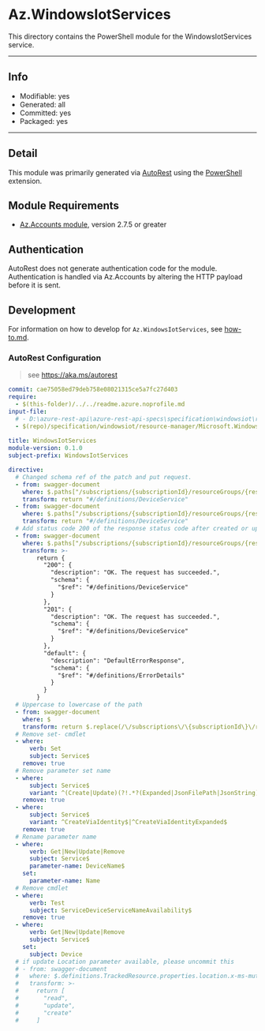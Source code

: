 <!-- region Generated -->
# Az.WindowsIotServices
This directory contains the PowerShell module for the WindowsIotServices service.

---
## Info
- Modifiable: yes
- Generated: all
- Committed: yes
- Packaged: yes

---
## Detail
This module was primarily generated via [AutoRest](https://github.com/Azure/autorest) using the [PowerShell](https://github.com/Azure/autorest.powershell) extension.

## Module Requirements
- [Az.Accounts module](https://www.powershellgallery.com/packages/Az.Accounts/), version 2.7.5 or greater

## Authentication
AutoRest does not generate authentication code for the module. Authentication is handled via Az.Accounts by altering the HTTP payload before it is sent.

## Development
For information on how to develop for `Az.WindowsIotServices`, see [how-to.md](how-to.md).
<!-- endregion -->

### AutoRest Configuration
> see https://aka.ms/autorest

``` yaml
commit: cae75058ed79deb758e08021315ce5a7fc27d403
require:
  - $(this-folder)/../../readme.azure.noprofile.md
input-file:
  # - D:\azure-rest-api\azure-rest-api-specs\specification\windowsiot\resource-manager\Microsoft.WindowsIoT\stable\2019-06-01\WindowsIotServices.json
  - $(repo)/specification/windowsiot/resource-manager/Microsoft.WindowsIoT/stable/2019-06-01/WindowsIotServices.json
   
title: WindowsIotServices
module-version: 0.1.0
subject-prefix: WindowsIotServices

directive:
  # Changed schema ref of the patch and put request.
  - from: swagger-document
    where: $.paths["/subscriptions/{subscriptionId}/resourceGroups/{resourceGroupName}/providers/Microsoft.WindowsIoT/deviceServices/{deviceName}"].patch.parameters[4].schema["$ref"]
    transform: return "#/definitions/DeviceService"
  - from: swagger-document
    where: $.paths["/subscriptions/{subscriptionId}/resourceGroups/{resourceGroupName}/providers/Microsoft.WindowsIoT/deviceServices/{deviceName}"].put.parameters[4].schema["$ref"]
    transform: return "#/definitions/DeviceService"
  # Add status code 200 of the response status code after created or updated windows iot services.
  - from: swagger-document
    where: $.paths["/subscriptions/{subscriptionId}/resourceGroups/{resourceGroupName}/providers/Microsoft.WindowsIoT/deviceServices/{deviceName}"].put.responses
    transform: >-
        return {
          "200": {
            "description": "OK. The request has succeeded.",
            "schema": {
              "$ref": "#/definitions/DeviceService"
            }
          },
          "201": {
            "description": "OK. The request has succeeded.",
            "schema": {
              "$ref": "#/definitions/DeviceService"
            }
          },
          "default": {
            "description": "DefaultErrorResponse",
            "schema": {
              "$ref": "#/definitions/ErrorDetails"
            }
          }
        }
  # Uppercase to lowercase of the path
  - from: swagger-document
    where: $
    transform: return $.replace(/\/subscriptions\/\{subscriptionId\}\/resourceGroups\/\{resourceGroupName\}\/providers\/Microsoft\.WindowsIoT\/deviceServices/g, "/subscriptions/{subscriptionId}/resourceGroups/{resourceGroupName}/providers/Microsoft.WindowsIoT/DeviceServices")
  # Remove set- cmdlet
  - where:
      verb: Set
      subject: Service$
    remove: true
  # Remove parameter set name
  - where:
      subject: Service$
      variant: ^(Create|Update)(?!.*?(Expanded|JsonFilePath|JsonString))
    remove: true
  - where:
      subject: Service$
      variant: ^CreateViaIdentity$|^CreateViaIdentityExpanded$
    remove: true
  # Rename parameter name
  - where:
      verb: Get|New|Update|Remove
      subject: Service$
      parameter-name: DeviceName$
    set:
      parameter-name: Name
  # Remove cmdlet
  - where:
      verb: Test
      subject: ServiceDeviceServiceNameAvailability$
    remove: true
  - where:
      verb: Get|New|Update|Remove
      subject: Service$
    set:
      subject: Device
  # if update Location parameter available, please uncommit this
  # - from: swagger-document
  #   where: $.definitions.TrackedResource.properties.location.x-ms-mutability
  #   transform: >-
  #     return [
  #       "read",
  #       "update",
  #       "create"
  #     ]
```
